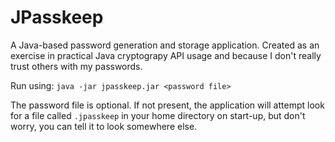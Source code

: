 JPasskeep
=========

A Java-based password generation and storage application. Created as an exercise in practical Java cryptograpy API
usage and because I don't really trust others with my passwords.

Run using: `java -jar jpasskeep.jar <password file>`

The password file is optional. If not present, the application will attempt look for a file called `.jpasskeep` in your
home directory on start-up, but don't worry, you can tell it to look somewhere else.
